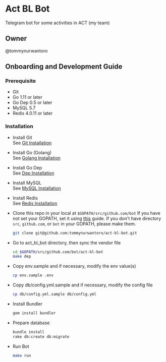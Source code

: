 # Act BL Bot

Telegram bot for some activities in ACT (my team)

## Owner

@tommynurwantoro

## Onboarding and Development Guide

### Prerequisite

- Git
- Go 1.11 or later
- Go Dep 0.5 or later
- MySQL 5.7
- Redis 4.0.11 or later

### Installation

- Install Git  
  See [Git Installation](https://git-scm.com/book/en/v2/Getting-Started-Installing-Git)

- Install Go (Golang)  
  See [Golang Installation](https://golang.org/doc/install)

- Install Go Dep  
  See [Dep Installation](https://golang.github.io/dep/docs/installation.html)

- Install MySQL  
  See [MySQL Installation](https://www.mysql.com/downloads/)
  
- Install Redis  
  See [Redis Installation](https://redis.io/topics/quickstart)

- Clone this repo in your local at `$GOPATH/src/github.com/bot`
  If you have not set your GOPATH, set it using [this](https://golang.org/doc/code.html#GOPATH) guide.
  If you don't have directory `src`, `github.com`, or `bot` in your GOPATH, please make them.

  ```sh
  git clone git@github.com:tommynurwantoro/act-bl-bot.git
  ```

- Go to act_bl_bot directory, then sync the vendor file

  ```sh
  cd $GOPATH/src/github.com/bot/act-bl-bot
  make dep
  ```

- Copy env.sample and if necessary, modify the env value(s)

  ```sh
  cp env.sample .env
  ```

- Copy db/config.yml.sample and if necessary, modify the config file

  ```sh
  cp db/config.yml.sample db/config.yml
  ```

- Install Bundler
  
  ```sh
  gem install bundler
  ```

- Prepare database

  ```sh
  bundle install
  rake db:create db:migrate
  ```

- Run Bot

  ```sh
  make run
  ```
